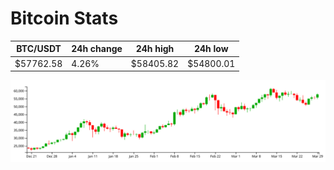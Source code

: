 # Bitcoin Stats

BTC/USDT|24h change|24h high|24h low|
|---|---|---|---|
|$57762.58|4.26%|$58405.82|$54800.01|

<img src="./chart.svg">
